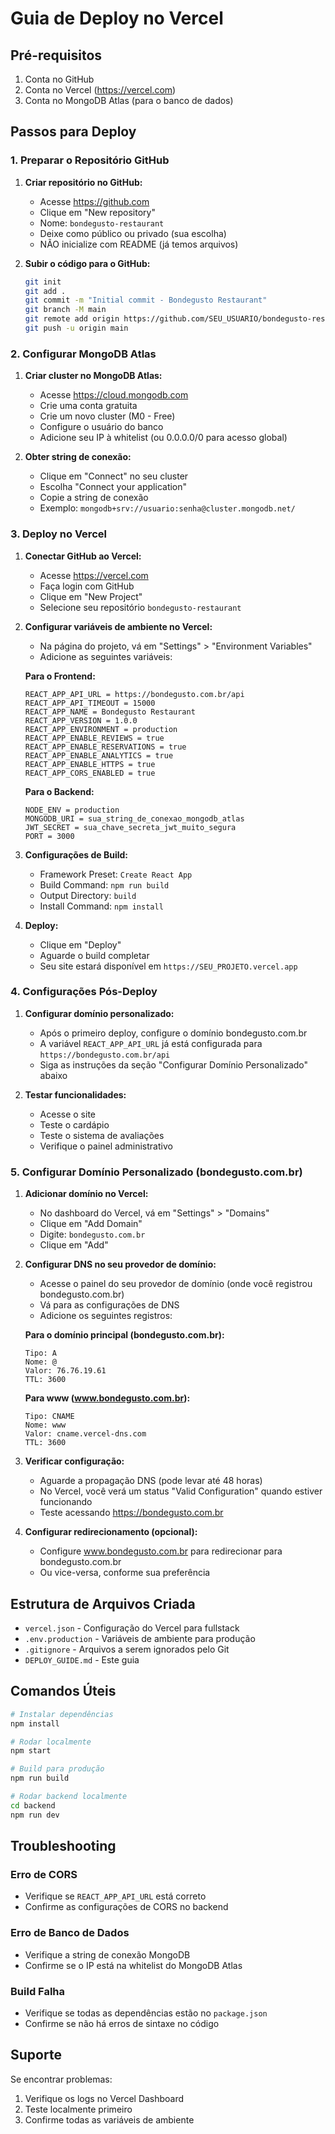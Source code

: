 # Guia de Deploy no Vercel

## Pré-requisitos

1. Conta no GitHub
2. Conta no Vercel (https://vercel.com)
3. Conta no MongoDB Atlas (para o banco de dados)

## Passos para Deploy

### 1. Preparar o Repositório GitHub

1. **Criar repositório no GitHub:**
   - Acesse https://github.com
   - Clique em "New repository"
   - Nome: `bondegusto-restaurant`
   - Deixe como público ou privado (sua escolha)
   - NÃO inicialize com README (já temos arquivos)

2. **Subir o código para o GitHub:**
   ```bash
   git init
   git add .
   git commit -m "Initial commit - Bondegusto Restaurant"
   git branch -M main
   git remote add origin https://github.com/SEU_USUARIO/bondegusto-restaurant.git
   git push -u origin main
   ```

### 2. Configurar MongoDB Atlas

1. **Criar cluster no MongoDB Atlas:**
   - Acesse https://cloud.mongodb.com
   - Crie uma conta gratuita
   - Crie um novo cluster (M0 - Free)
   - Configure o usuário do banco
   - Adicione seu IP à whitelist (ou 0.0.0.0/0 para acesso global)

2. **Obter string de conexão:**
   - Clique em "Connect" no seu cluster
   - Escolha "Connect your application"
   - Copie a string de conexão
   - Exemplo: `mongodb+srv://usuario:senha@cluster.mongodb.net/`

### 3. Deploy no Vercel

1. **Conectar GitHub ao Vercel:**
   - Acesse https://vercel.com
   - Faça login com GitHub
   - Clique em "New Project"
   - Selecione seu repositório `bondegusto-restaurant`

2. **Configurar variáveis de ambiente no Vercel:**
   - Na página do projeto, vá em "Settings" > "Environment Variables"
   - Adicione as seguintes variáveis:

   **Para o Frontend:**
   ```
   REACT_APP_API_URL = https://bondegusto.com.br/api
   REACT_APP_API_TIMEOUT = 15000
   REACT_APP_NAME = Bondegusto Restaurant
   REACT_APP_VERSION = 1.0.0
   REACT_APP_ENVIRONMENT = production
   REACT_APP_ENABLE_REVIEWS = true
   REACT_APP_ENABLE_RESERVATIONS = true
   REACT_APP_ENABLE_ANALYTICS = true
   REACT_APP_ENABLE_HTTPS = true
   REACT_APP_CORS_ENABLED = true
   ```

   **Para o Backend:**
   ```
   NODE_ENV = production
   MONGODB_URI = sua_string_de_conexao_mongodb_atlas
   JWT_SECRET = sua_chave_secreta_jwt_muito_segura
   PORT = 3000
   ```

3. **Configurações de Build:**
   - Framework Preset: `Create React App`
   - Build Command: `npm run build`
   - Output Directory: `build`
   - Install Command: `npm install`

4. **Deploy:**
   - Clique em "Deploy"
   - Aguarde o build completar
   - Seu site estará disponível em `https://SEU_PROJETO.vercel.app`

### 4. Configurações Pós-Deploy

1. **Configurar domínio personalizado:**
   - Após o primeiro deploy, configure o domínio bondegusto.com.br
   - A variável `REACT_APP_API_URL` já está configurada para `https://bondegusto.com.br/api`
   - Siga as instruções da seção "Configurar Domínio Personalizado" abaixo

2. **Testar funcionalidades:**
   - Acesse o site
   - Teste o cardápio
   - Teste o sistema de avaliações
   - Verifique o painel administrativo

### 5. Configurar Domínio Personalizado (bondegusto.com.br)

1. **Adicionar domínio no Vercel:**
   - No dashboard do Vercel, vá em "Settings" > "Domains"
   - Clique em "Add Domain"
   - Digite: `bondegusto.com.br`
   - Clique em "Add"

2. **Configurar DNS no seu provedor de domínio:**
   - Acesse o painel do seu provedor de domínio (onde você registrou bondegusto.com.br)
   - Vá para as configurações de DNS
   - Adicione os seguintes registros:

   **Para o domínio principal (bondegusto.com.br):**
   ```
   Tipo: A
   Nome: @
   Valor: 76.76.19.61
   TTL: 3600
   ```

   **Para www (www.bondegusto.com.br):**
   ```
   Tipo: CNAME
   Nome: www
   Valor: cname.vercel-dns.com
   TTL: 3600
   ```

3. **Verificar configuração:**
   - Aguarde a propagação DNS (pode levar até 48 horas)
   - No Vercel, você verá um status "Valid Configuration" quando estiver funcionando
   - Teste acessando https://bondegusto.com.br

4. **Configurar redirecionamento (opcional):**
   - Configure www.bondegusto.com.br para redirecionar para bondegusto.com.br
   - Ou vice-versa, conforme sua preferência

## Estrutura de Arquivos Criada

- `vercel.json` - Configuração do Vercel para fullstack
- `.env.production` - Variáveis de ambiente para produção
- `.gitignore` - Arquivos a serem ignorados pelo Git
- `DEPLOY_GUIDE.md` - Este guia

## Comandos Úteis

```bash
# Instalar dependências
npm install

# Rodar localmente
npm start

# Build para produção
npm run build

# Rodar backend localmente
cd backend
npm run dev
```

## Troubleshooting

### Erro de CORS
- Verifique se `REACT_APP_API_URL` está correto
- Confirme as configurações de CORS no backend

### Erro de Banco de Dados
- Verifique a string de conexão MongoDB
- Confirme se o IP está na whitelist do MongoDB Atlas

### Build Falha
- Verifique se todas as dependências estão no `package.json`
- Confirme se não há erros de sintaxe no código

## Suporte

Se encontrar problemas:
1. Verifique os logs no Vercel Dashboard
2. Teste localmente primeiro
3. Confirme todas as variáveis de ambiente